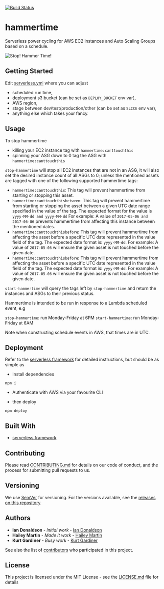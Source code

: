 [![Build Status](https://travis-ci.org/nib-health-funds/hammertime.svg?branch=master)](https://travis-ci.org/nib-health-funds/hammertime)

# hammertime

Serverless power cycling for AWS EC2 instances and Auto Scaling Groups based on a schedule.

![Stop! Hammer Time!](hammertime.gif)

## Getting Started

Edit [serverless.yml](serverless.yml) where you can adjust
* scheduled run time,
* deployment s3 bucket (can be set as `DEPLOY_BUCKET` env var),
* AWS region,
* stage between dev/test/production/other (can be set as `SLICE` env var),
* anything else which takes your fancy.

## Usage

To stop hammertime
* killing your EC2 instance tag with `hammertime:canttouchthis`
* spinning your ASG down to 0 tag the ASG with `hammertime:canttouchthis`

`stop-hammertime` will stop all EC2 instances that are not in an ASG, it will also set the desired instance count of all ASGs to 0; unless the mentioned assets are tagged with one of the following supported hammertime tags:

- `hammertime:canttouchthis`: This tag will prevent hammertime from starting or stopping this asset.
- `hammertime:canttouchthisbetween`: This tag will prevent hammertime from starting or stopping the asset between a given UTC date range specified in the value of the tag. The expected format for the value is `yyyy-MM-dd and yyyy-MM-dd` For example: A value of `2017-05-06 and 2017-06-06` prevents hammertime from affecting this instance between the mentioned dates.
- `hammertime:canttouchthisbefore`: This tag will prevent hammertime from affecting the asset before a specific UTC date represented in the value field of the tag. The expected date format is: `yyyy-MM-dd`. For example: A value of `2017-05-06` will ensure the given asset is not touched before the given date.
- `hammertime:canttouchthisbefore`: This tag will prevent hammertime from affecting the asset before a specific UTC date represented in the value field of the tag. The expected date format is: `yyyy-MM-dd`. For example: A value of `2017-05-06` will ensure the given asset is not touched before the given date.


`start-hammertime` will query the tags left by `stop-hammertime` and return the instances and ASGs to their previous status.

Hammertime is intended to be run in response to a Lambda scheduled event, e.g

`stop-hammertime`: run Monday-Friday at 6PM
`start-hammertime`: run Monday-Friday at 6AM

Note when constructing schedule events in AWS, that times are in UTC.

## Deployment

Refer to the [serverless framework](!https://serverless.com/) for detailed instructions, but should be as simple as

* Install dependencies

```
npm i
```

* Authenticate with AWS via your favourite CLI

* then deploy

```
npm deploy
```

## Built With

* [serverless framework](!https://serverless.com/)

## Contributing

Please read [CONTRIBUTING.md](https://gist.github.com/PurpleBooth/b24679402957c63ec426) for details on our code of conduct, and the process for submitting pull requests to us.

## Versioning

We use [SemVer](http://semver.org/) for versioning. For the versions available, see the [releases on this repository](https://github.com/nib-health-funds/hammertime/releases).

## Authors

* **Ian Donaldson** - *Initial work* - [Ian Donaldson](https://github.com/exidy)
* **Hailey Martin** - *Made it work* - [Hailey Martin](https://github.com/hlmartin)
* **Kurt Gardiner** - *Busy work* - [Kurt Gardiner](https://github.com/krutisfood)

See also the list of [contributors](https://github.com/nib-health-funds/hammertime/contributors) who participated in this project.

## License

This project is licensed under the MIT License - see the [LICENSE.md](LICENSE.md) file for details

